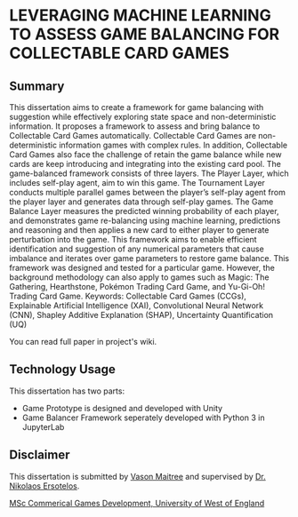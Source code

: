 # LEVERAGING MACHINE LEARNING TO ASSESS GAME BALANCING FOR COLLECTABLE CARD GAMES

## Summary
This dissertation aims to create a framework for game balancing with suggestion while effectively exploring state space and non-deterministic information. It proposes a framework to assess and bring balance to Collectable Card Games automatically. Collectable Card Games are non-deterministic information games with complex rules. In addition, Collectable Card Games also face the challenge of retain the game balance while new cards are keep introducing and integrating into the existing card pool.
The game-balanced framework consists of three layers. The Player Layer, which includes self-play agent, aim to win this game. The Tournament Layer conducts multiple parallel games between the player’s self-play agent from the player layer and generates data through self-play games. The Game Balance Layer measures the predicted winning probability of each player, and demonstrates game re-balancing using machine learning, predictions and reasoning and then applies a new card to either player to generate perturbation into the game. 
This framework aims to enable efficient identification and suggestion of any numerical parameters that cause imbalance and iterates over game parameters to restore game balance. This framework was designed and tested for a particular game. However, the background methodology can also apply to games such as Magic: The Gathering, Hearthstone, Pokémon Trading Card Game, and Yu-Gi-Oh! Trading Card Game.
Keywords: Collectable Card Games (CCGs), Explainable Artificial Intelligence (XAI), Convolutional Neural Network (CNN), Shapley Additive Explanation (SHAP), Uncertainty Quantification (UQ)

You can read full paper in project's wiki.

## Technology Usage
This dissertation has two parts:
* Game Prototype is designed and developed with Unity
* Game Balancer Framework seperately developed with Python 3 in JupyterLab

## Disclaimer
This dissertation is submitted by [Vason Maitree](https://www.linkedin.com/in/vasonmi3/) and supervised by [Dr. Nikolaos Ersotelos](https://people.uwe.ac.uk/Person/NikolaosErsotelos).

[MSc Commerical Games Development, University of West of England](https://info.uwe.ac.uk/programmes/displayentry.asp?code=I60012&rp=listEntry.asp)

